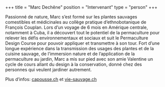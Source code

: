 +++
title = "Marc Dechêne"
position = "Intervenant"
type = "person"
+++

Passionné de nature, Marc s’est formé sur les plantes sauvages comestibles et
médicinales au collège pratique d’ethnobotanique de François Couplan. Lors d’un
voyage de 6 mois en Amérique centrale, notamment à Cuba, il a découvert tout le
potentiel de la permaculture pour relever les défis environnementaux et sociaux
et suit le Permaculture Design Course pour pouvoir appliquer et transmettre à
son tour. Fort d’une longue expérience dans la transmission des usages des
plantes et de la cuisine sauvage, de l’immersion nature et de l’application de
la permaculture au jardin, Marc a mis sur pied avec son amie Valentine un cycle
de cours allant du design à la conservation, donné chez des personnes qui
veulent jardiner autrement.

Plus d’infos: [capousse.ch](http://www.capousse.ch) et [vie-sauvage.ch](www.vie-sauvage.ch)
